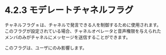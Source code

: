 # 4.2.3 モデレートチャネルフラグ

チャネルフラグ `m` は、チャネルで発言できる人を制御するために使用されます。このフラグが設定されている場合、チャネルオペレータと音声権限を与えられたメンバのみがチャネルにメッセージを送信することができます。

このフラグは、ユーザにのみ影響します。
